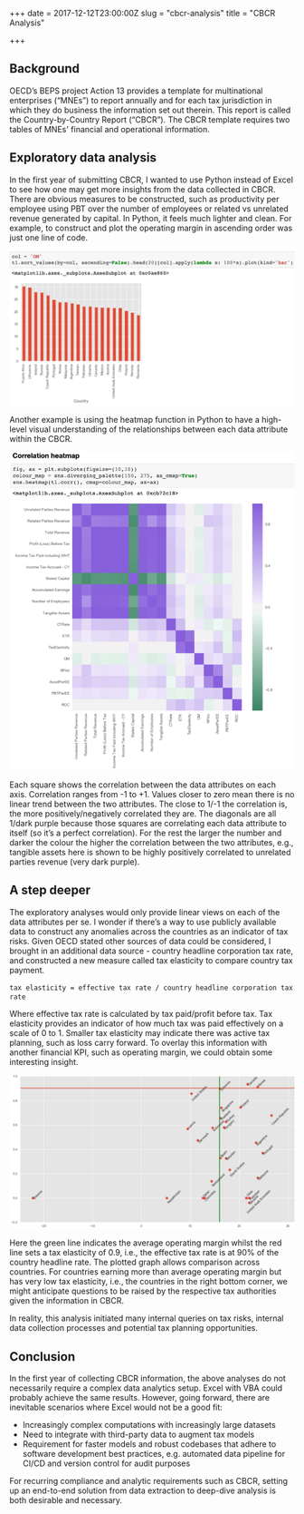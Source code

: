 +++
date = 2017-12-12T23:00:00Z
slug = "cbcr-analysis"
title = "CBCR Analysis"

+++
## Background

OECD’s BEPS project Action 13 provides a template for multinational enterprises (“MNEs”) to report annually and for each tax jurisdiction in which they do business the information set out therein. This report is called the Country-by-Country Report (“CBCR”). The CBCR template requires two tables of MNEs' financial and operational information.

## Exploratory data analysis

In the first year of submitting CBCR, I wanted to use Python instead of Excel to see how one may get more insights from the data collected in CBCR. There are obvious measures to be constructed, such as productivity per employee using PBT over the number of employees or related vs unrelated revenue generated by capital. In Python, it feels much lighter and clean. For example, to construct and plot the operating margin in ascending order was just one line of code.

![](/uploads/eda.png)

Another example is using the heatmap function in Python to have a high-level visual understanding of the relationships between each data attribute within the CBCR.

![](/uploads/heatmap.png)

Each square shows the correlation between the data attributes on each axis. Correlation ranges from -1 to +1. Values closer to zero mean there is no linear trend between the two attributes. The close to 1/-1 the correlation is, the more positively/negatively correlated they are. The diagonals are all 1/dark purple because those squares are correlating each data attribute to itself (so it’s a perfect correlation). For the rest the larger the number and darker the colour the higher the correlation between the two attributes, e.g., tangible assets here is shown to be highly positively correlated to unrelated parties revenue (very dark purple).

## A step deeper

The exploratory analyses would only provide linear views on each of the data attributes per se. I wonder if there’s a way to use publicly available data to construct any anomalies across the countries as an indicator of tax risks. Given OECD stated other sources of data could be considered, I brought in an additional data source - country headline corporation tax rate, and constructed a new measure called tax elasticity to compare country tax payment.

    tax elasticity = effective tax rate / country headline corporation tax rate

Where effective tax rate is calculated by tax paid/profit before tax. Tax elasticity provides an indicator of how much tax was paid effectively on a scale of 0 to 1. Smaller tax elasticity may indicate there was active tax planning, such as loss carry forward. To overlay this information with another financial KPI, such as operating margin, we could obtain some interesting insight.

![](/uploads/tax_elasticity.png)

Here the green line indicates the average operating margin whilst the red line sets a tax elasticity of 0.9, i.e., the effective tax rate is at 90% of the country headline rate. The plotted graph allows comparison across countries. For countries earning more than average operating margin but has very low tax elasticity, i.e., the countries in the right bottom corner, we might anticipate questions to be raised by the respective tax authorities given the information in CBCR.

In reality, this analysis initiated many internal queries on tax risks, internal data collection processes and potential tax planning opportunities.

## Conclusion

In the first year of collecting CBCR information, the above analyses do not necessarily require a complex data analytics setup. Excel with VBA could probably achieve the same results. However, going forward, there are inevitable scenarios where Excel would not be a good fit:

* Increasingly complex computations with increasingly large datasets
* Need to integrate with third-party data to augment tax models
* Requirement for faster models and robust codebases that adhere to software development best practices, e.g. automated data pipeline for CI/CD and version control for audit purposes

For recurring compliance and analytic requirements such as CBCR, setting up an end-to-end solution from data extraction to deep-dive analysis is both desirable and necessary.